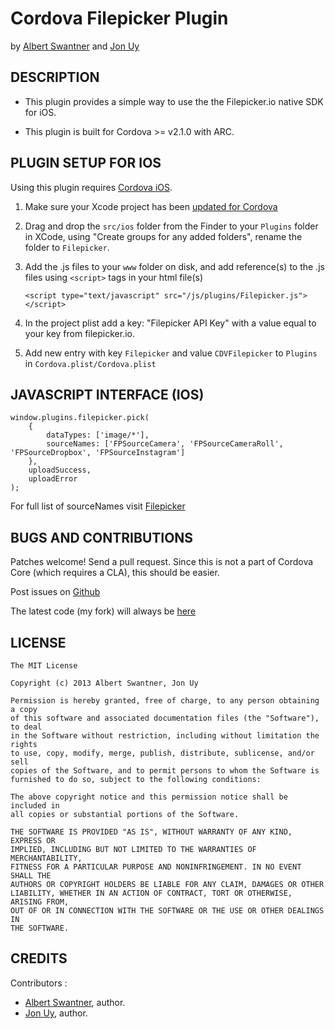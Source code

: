 # Cordova Filepicker Plugin #
by [Albert Swantner](http://albertut.com)
and [Jon Uy](http://github.com/jonuy)


## DESCRIPTION ##

* This plugin provides a simple way to use the the Filepicker.io native SDK for iOS.

* This plugin is built for Cordova >= v2.1.0 with ARC.


## PLUGIN SETUP FOR IOS ##

Using this plugin requires [Cordova iOS](https://github.com/apache/incubator-cordova-ios).

1. Make sure your Xcode project has been [updated for Cordova](https://github.com/apache/incubator-cordova-ios/blob/master/guides/Cordova%20Upgrade%20Guide.md)
2. Drag and drop the `src/ios` folder from the Finder to your `Plugins` folder in XCode, using "Create groups for any added folders", rename the folder to `Filepicker`.
3. Add the .js files to your `www` folder on disk, and add reference(s) to the .js files using `<script>` tags in your html file(s)

    `<script type="text/javascript" src="/js/plugins/Filepicker.js"></script>`


4. In the project plist add a key: "Filepicker API Key" with a value equal to your key from filepicker.io.
5. Add new entry with key `Filepicker` and value `CDVFilepicker` to `Plugins` in `Cordova.plist/Cordova.plist`

## JAVASCRIPT INTERFACE (IOS) ##

	window.plugins.filepicker.pick(
		{
			dataTypes: ['image/*'],
			sourceNames: ['FPSourceCamera', 'FPSourceCameraRoll', 'FPSourceDropbox', 'FPSourceInstagram']
		},
		uploadSuccess,
		uploadError
	);

For full list of sourceNames visit [Filepicker](https://developers.filepicker.io/docs/ios)

## BUGS AND CONTRIBUTIONS ##

Patches welcome! Send a pull request. Since this is not a part of Cordova Core (which requires a CLA), this should be easier.

Post issues on [Github](https://github.com/albertut/cordova-filepicker/issues)

The latest code (my fork) will always be [here](https://github.com/albertut/cordova-filepicker/tree/master)

## LICENSE ##

    The MIT License

    Copyright (c) 2013 Albert Swantner, Jon Uy

    Permission is hereby granted, free of charge, to any person obtaining a copy
    of this software and associated documentation files (the "Software"), to deal
    in the Software without restriction, including without limitation the rights
    to use, copy, modify, merge, publish, distribute, sublicense, and/or sell
    copies of the Software, and to permit persons to whom the Software is
    furnished to do so, subject to the following conditions:

    The above copyright notice and this permission notice shall be included in
    all copies or substantial portions of the Software.

    THE SOFTWARE IS PROVIDED "AS IS", WITHOUT WARRANTY OF ANY KIND, EXPRESS OR
    IMPLIED, INCLUDING BUT NOT LIMITED TO THE WARRANTIES OF MERCHANTABILITY,
    FITNESS FOR A PARTICULAR PURPOSE AND NONINFRINGEMENT. IN NO EVENT SHALL THE
    AUTHORS OR COPYRIGHT HOLDERS BE LIABLE FOR ANY CLAIM, DAMAGES OR OTHER
    LIABILITY, WHETHER IN AN ACTION OF CONTRACT, TORT OR OTHERWISE, ARISING FROM,
    OUT OF OR IN CONNECTION WITH THE SOFTWARE OR THE USE OR OTHER DEALINGS IN
    THE SOFTWARE.

## CREDITS ##

Contributors :

* [Albert Swantner](http://albertut.com), author.
* [Jon Uy](http://github.com/jonuy), author.

